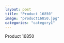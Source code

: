 ```yaml
---
layout: post
title: "Product 16850"
image: "product16850.jpg"
categories: "category1"
---
```

Product 16850
